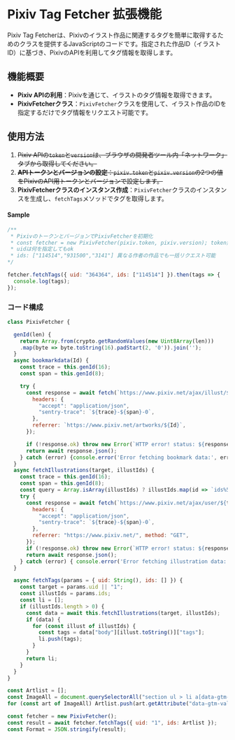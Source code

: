 # Pixiv Tag Fetcher 拡張機能

Pixiv Tag Fetcherは、Pixivのイラスト作品に関連するタグを簡単に取得するためのクラスを提供するJavaScriptのコードです。指定された作品ID（イラストID）に基づき、PixivのAPIを利用してタグ情報を取得します。

## 機能概要

- **Pixiv APIの利用**：Pixivを通じて、イラストのタグ情報を取得できます。
- **PixivFetcherクラス**：`PixivFetcher`クラスを使用して、イラスト作品のIDを指定するだけでタグ情報をリクエスト可能です。

## 使用方法
1. ~~Pixiv APIの`token`と`version`は、ブラウザの開発者ツール内「ネットワーク」タブから取得してください。~~
2. ~~**APIトークンとバージョンの設定**：`pixiv.token`と`pixiv.version`の2つの値をPixivのAPI用トークンとバージョンで設定します。~~
3. **PixivFetcherクラスのインスタンス作成**：`PixivFetcher`クラスのインスタンスを生成し、`fetchTags`メソッドでタグを取得します。
#### Sample
```js
/**
 * PixivのトークンとバージョンでPixivFetcherを初期化 
 * const fetcher = new PixivFetcher(pixiv.token, pixiv.version); token無くてもリクエストできる
 * uidは何を指定してもok
 * ids: ["114514","931500","3141"] 異なる作者の作品でも一括リクエスト可能
*/ 

fetcher.fetchTags({ uid: "364364", ids: ["114514"] }).then(tags => {
  console.log(tags);
});

```

### コード構成

```javascript
class PixivFetcher {

  genId(len) {
    return Array.from(crypto.getRandomValues(new Uint8Array(len)))
    .map(byte => byte.toString(16).padStart(2, '0')).join('');
  }
  async bookmarkdata(Id) {
    const trace = this.genId(16);
    const span = this.genId(8);

    try {
      const response = await fetch(`https://www.pixiv.net/ajax/illust/${Id}`, {
        headers: {
          "accept": "application/json",
          "sentry-trace": `${trace}-${span}-0`,
        },
        referrer: `https://www.pixiv.net/artworks/${Id}`,
      });

      if (!response.ok) throw new Error(`HTTP error! status: ${response.status}`);
      return await response.json();
    } catch (error) {console.error('Error fetching bookmark data:', error);}
  }
  async fetchIllustrations(target, illustIds) {
    const trace = this.genId(16);
    const span = this.genId(8);
    const query = Array.isArray(illustIds) ? illustIds.map(id => `ids%5B%5D=${id}`).join('&') : `ids%5B%5D=${illustIds}`;
    try {
      const response = await fetch(`https://www.pixiv.net/ajax/user/${target}/illusts?${query}`, {
        headers: {
          "accept": "application/json",
          "sentry-trace": `${trace}-${span}-0`,
        },
        referrer: "https://www.pixiv.net/", method: "GET",
      });
      if (!response.ok) throw new Error(`HTTP error! status: ${response.status}`);
      return await response.json();
    } catch (error) { console.error('Error fetching illustration data:', error); }
  }

  async fetchTags(params = { uid: String(), ids: [] }) {
    const target = params.uid || "1";
    const illustIds = params.ids;
    const li = [];
    if (illustIds.length > 0) {
      const data = await this.fetchIllustrations(target, illustIds);
      if (data) {
        for (const illust of illustIds) {
          const tags = data["body"][illust.toString()]["tags"];
          li.push(tags);
        }
      }
      return li;
    }
  }
}

const Artlist = [];
const ImageAll = document.querySelectorAll("section ul > li a[data-gtm-user-id]");
for (const art of ImageAll) Artlist.push(art.getAttribute("data-gtm-value"));

const fetcher = new PixivFetcher();
const result = await fetcher.fetchTags({ uid: "1", ids: Artlist });
const Format = JSON.stringify(result);
```

